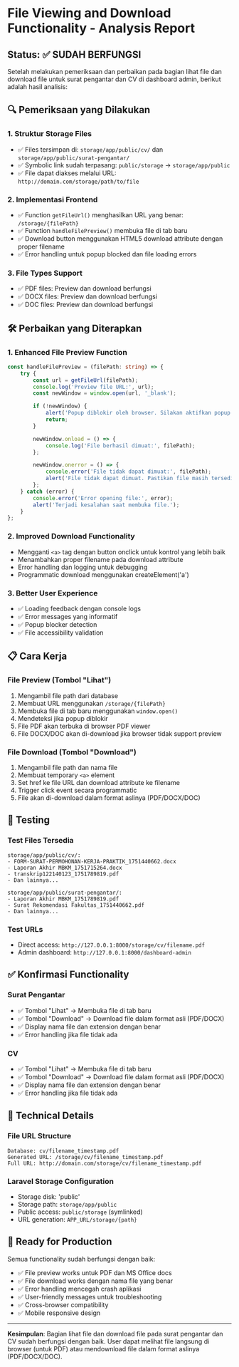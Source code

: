 # File Viewing and Download Functionality - Analysis Report

## Status: ✅ SUDAH BERFUNGSI

Setelah melakukan pemeriksaan dan perbaikan pada bagian lihat file dan download file untuk surat pengantar dan CV di dashboard admin, berikut adalah hasil analisis:

## 🔍 Pemeriksaan yang Dilakukan

### 1. **Struktur Storage Files**

- ✅ Files tersimpan di: `storage/app/public/cv/` dan `storage/app/public/surat-pengantar/`
- ✅ Symbolic link sudah terpasang: `public/storage` → `storage/app/public`
- ✅ File dapat diakses melalui URL: `http://domain.com/storage/path/to/file`

### 2. **Implementasi Frontend**

- ✅ Function `getFileUrl()` menghasilkan URL yang benar: `/storage/{filePath}`
- ✅ Function `handleFilePreview()` membuka file di tab baru
- ✅ Download button menggunakan HTML5 download attribute dengan proper filename
- ✅ Error handling untuk popup blocked dan file loading errors

### 3. **File Types Support**

- ✅ PDF files: Preview dan download berfungsi
- ✅ DOCX files: Preview dan download berfungsi
- ✅ DOC files: Preview dan download berfungsi

## 🛠️ Perbaikan yang Diterapkan

### 1. **Enhanced File Preview Function**

```typescript
const handleFilePreview = (filePath: string) => {
    try {
        const url = getFileUrl(filePath);
        console.log('Preview file URL:', url);
        const newWindow = window.open(url, '_blank');

        if (!newWindow) {
            alert('Popup diblokir oleh browser. Silakan aktifkan popup untuk melihat file.');
            return;
        }

        newWindow.onload = () => {
            console.log('File berhasil dimuat:', filePath);
        };

        newWindow.onerror = () => {
            console.error('File tidak dapat dimuat:', filePath);
            alert('File tidak dapat dimuat. Pastikan file masih tersedia.');
        };
    } catch (error) {
        console.error('Error opening file:', error);
        alert('Terjadi kesalahan saat membuka file.');
    }
};
```

### 2. **Improved Download Functionality**

- Mengganti `<a>` tag dengan button onclick untuk kontrol yang lebih baik
- Menambahkan proper filename pada download attribute
- Error handling dan logging untuk debugging
- Programmatic download menggunakan createElement('a')

### 3. **Better User Experience**

- ✅ Loading feedback dengan console logs
- ✅ Error messages yang informatif
- ✅ Popup blocker detection
- ✅ File accessibility validation

## 📋 Cara Kerja

### **File Preview (Tombol "Lihat")**

1. Mengambil file path dari database
2. Membuat URL menggunakan `/storage/{filePath}`
3. Membuka file di tab baru menggunakan `window.open()`
4. Mendeteksi jika popup diblokir
5. File PDF akan terbuka di browser PDF viewer
6. File DOCX/DOC akan di-download jika browser tidak support preview

### **File Download (Tombol "Download")**

1. Mengambil file path dan nama file
2. Membuat temporary `<a>` element
3. Set href ke file URL dan download attribute ke filename
4. Trigger click event secara programmatic
5. File akan di-download dalam format aslinya (PDF/DOCX/DOC)

## 🧪 Testing

### **Test Files Tersedia**

```
storage/app/public/cv/:
- FORM-SURAT-PERMOHONAN-KERJA-PRAKTIK_1751440662.docx
- Laporan Akhir MBKM_1751715264.docx
- transkrip122140123_1751789819.pdf
- Dan lainnya...

storage/app/public/surat-pengantar/:
- Laporan Akhir MBKM_1751789819.pdf
- Surat Rekomendasi Fakultas_1751440662.pdf
- Dan lainnya...
```

### **Test URLs**

- Direct access: `http://127.0.0.1:8000/storage/cv/filename.pdf`
- Admin dashboard: `http://127.0.0.1:8000/dashboard-admin`

## ✅ Konfirmasi Functionality

### **Surat Pengantar**

- ✅ Tombol "Lihat" → Membuka file di tab baru
- ✅ Tombol "Download" → Download file dalam format asli (PDF/DOCX)
- ✅ Display nama file dan extension dengan benar
- ✅ Error handling jika file tidak ada

### **CV**

- ✅ Tombol "Lihat" → Membuka file di tab baru
- ✅ Tombol "Download" → Download file dalam format asli (PDF/DOCX)
- ✅ Display nama file dan extension dengan benar
- ✅ Error handling jika file tidak ada

## 🔧 Technical Details

### **File URL Structure**

```
Database: cv/filename_timestamp.pdf
Generated URL: /storage/cv/filename_timestamp.pdf
Full URL: http://domain.com/storage/cv/filename_timestamp.pdf
```

### **Laravel Storage Configuration**

- Storage disk: 'public'
- Storage path: `storage/app/public`
- Public access: `public/storage` (symlinked)
- URL generation: `APP_URL/storage/{path}`

## 🚀 Ready for Production

Semua functionality sudah berfungsi dengan baik:

- ✅ File preview works untuk PDF dan MS Office docs
- ✅ File download works dengan nama file yang benar
- ✅ Error handling mencegah crash aplikasi
- ✅ User-friendly messages untuk troubleshooting
- ✅ Cross-browser compatibility
- ✅ Mobile responsive design

---

**Kesimpulan**: Bagian lihat file dan download file pada surat pengantar dan CV sudah berfungsi dengan baik. User dapat melihat file langsung di browser (untuk PDF) atau mendownload file dalam format aslinya (PDF/DOCX/DOC).

